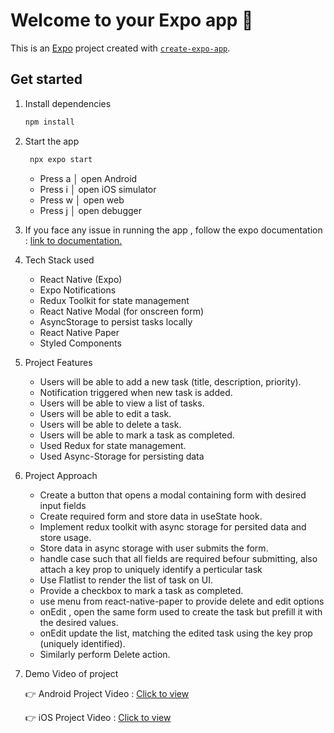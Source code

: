 # Welcome to your Expo app 👋

This is an [Expo](https://expo.dev) project created with [`create-expo-app`](https://www.npmjs.com/package/create-expo-app).

## Get started

1. Install dependencies

   ```bash
   npm install
   ```

2. Start the app

   ```bash
    npx expo start
   ```

   - Press a │ open Android
   - Press i │ open iOS simulator
   - Press w │ open web
   - Press j │ open debugger

3. If you face any issue in running the app , follow the expo documentation : [link to documentation.](https://docs.expo.dev/get-started/start-developing/)

4. Tech Stack used

   - React Native (Expo)
   - Expo Notifications
   - Redux Toolkit for state management
   - React Native Modal (for onscreen form)
   - AsyncStorage to persist tasks locally
   - React Native Paper
   - Styled Components

5. Project Features

   - Users will be able to add a new task (title, description, priority).
   - Notification triggered when new task is added.
   - Users will be able to view a list of tasks.
   - Users will be able to edit a task.
   - Users will be able to delete a task.
   - Users will be able to mark a task as completed.
   - Used Redux for state management.
   - Used Async-Storage for persisting data

6. Project Approach

   - Create a button that opens a modal containing form with desired input fields
   - Create required form and store data in useState hook.
   - Implement redux toolkit with async storage for persited data and store usage.
   - Store data in async storage with user submits the form.
   - handle case such that all fields are required befour submitting, also attach a key prop to uniquely identify a perticular task
   - Use Flatlist to render the list of task on UI.
   - Provide a checkbox to mark a task as completed.
   - use menu from react-native-paper to provide delete and edit options
   - onEdit , open the same form used to create the task but prefill it with the desired values.
   - onEdit update the list, matching the edited task using the key prop (uniquely identified).
   - Similarly perform Delete action.

7. Demo Video of project

   👉 Android Project Video :  [Click to view](https://drive.google.com/file/d/1Y7WnttzCKzbSAm1omixZyrgAQZ_KtziV/view?usp=drive_link)

   👉 iOS Project Video :  [Click to view](https://drive.google.com/file/d/1TLPMvf7OaZusH9GmE2y5CQCmnXULBWxl/view?usp=drive_link)
